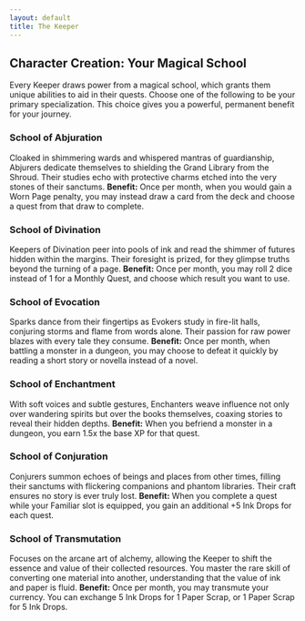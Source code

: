 ```yaml
---
layout: default
title: The Keeper
---
```


## Character Creation: Your Magical School
Every Keeper draws power from a magical school, which grants them unique abilities to aid in their quests. Choose one of the following to be your primary specialization. This choice gives you a powerful, permanent benefit for your journey.

### School of Abjuration
Cloaked in shimmering wards and whispered mantras of guardianship, Abjurers dedicate themselves to shielding the Grand Library from the Shroud. Their studies echo with protective charms etched into the very stones of their sanctums.
**Benefit:** Once per month, when you would gain a Worn Page penalty, you may instead draw a card from the deck and choose a quest from that draw to complete.

### School of Divination
Keepers of Divination peer into pools of ink and read the shimmer of futures hidden within the margins. Their foresight is prized, for they glimpse truths beyond the turning of a page.
**Benefit:** Once per month, you may roll 2 dice instead of 1 for a Monthly Quest, and choose which result you want to use.

### School of Evocation
Sparks dance from their fingertips as Evokers study in fire-lit halls, conjuring storms and flame from words alone. Their passion for raw power blazes with every tale they consume.
**Benefit:** Once per month, when battling a monster in a dungeon, you may choose to defeat it quickly by reading a short story or novella instead of a novel.

### School of Enchantment
With soft voices and subtle gestures, Enchanters weave influence not only over wandering spirits but over the books themselves, coaxing stories to reveal their hidden depths.
**Benefit:** When you befriend a monster in a dungeon, you earn 1.5x the base XP for that quest.

### School of Conjuration
Conjurers summon echoes of beings and places from other times, filling their sanctums with flickering companions and phantom libraries. Their craft ensures no story is ever truly lost.
**Benefit:** When you complete a quest while your Familiar slot is equipped, you gain an additional +5 Ink Drops for each quest.

### School of Transmutation
Focuses on the arcane art of alchemy, allowing the Keeper to shift the essence and value of their collected resources. You master the rare skill of converting one material into another, understanding that the value of ink and paper is fluid.
**Benefit:** Once per month, you may transmute your currency. You can exchange 5 Ink Drops for 1 Paper Scrap, or 1 Paper Scrap for 5 Ink Drops.